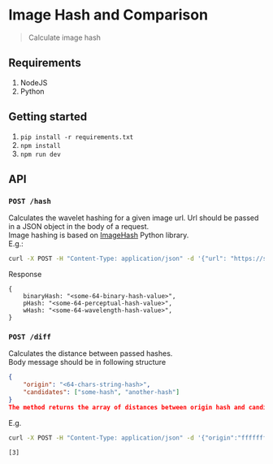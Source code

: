 # Image Hash and Comparison
> Calculate image hash

## Requirements
1. NodeJS
1. Python

## Getting started
1. `pip install -r requirements.txt`
1. `npm install`
1. `npm run dev`

## API
### `POST /hash`
Calculates the wavelet hashing for a given image url. Url should be passed in a JSON object in the body of a request. <br />
Image hashing is based on [ImageHash](https://pypi.org/project/ImageHash/) Python library. <br />
E.g.:
```bash
curl -X POST -H "Content-Type: application/json" -d '{"url": "https://some-image-url"}' localhost:5000/hash
```
Response
```
{
    binaryHash: "<some-64-binary-hash-value>",
    pHash: "<some-64-perceptual-hash-value>",
    wHash: "<some-64-wavelength-hash-value>",
}
```

### `POST /diff`
Calculates the distance between passed hashes. <br />
Body message should be in following structure
```json
{
    "origin": "<64-chars-string-hash>",
    "candidates": ["some-hash", "another-hash"]
}
The method returns the array of distances between origin hash and candidates. The length of the response equals to the amount of candidates.
```
E.g.
```bash
curl -X POST -H "Content-Type: application/json" -d '{"origin":"fffffff9fc11fffee7ffeff0fffd1ff80fe006f0002000010003000300038007", "candidates": ["fffffff9fc11fffee7ffeff0fffd1ff80fe006f0002000010003000300038009"]}' localhost:5000/diff

[3]
```
